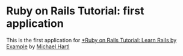 # Ruby on Rails Tutorial: first application

This is the first application for
[*Ruby on Rails Tutorial: Learn Rails by Example](http://railstutorial.org/)
by [Michael Hartl](http://michaelhartl.com/)